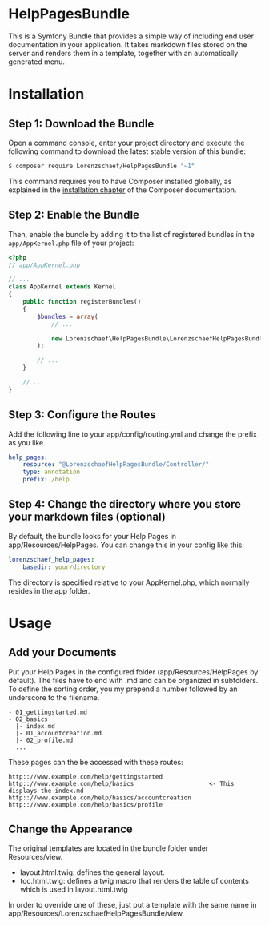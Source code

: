 HelpPagesBundle
===============

This is a Symfony Bundle that provides a simple way of including end user documentation in your application. It takes markdown files stored on the server and renders them in a template, together with an automatically generated menu.

Installation
============

Step 1: Download the Bundle
---------------------------

Open a command console, enter your project directory and execute the
following command to download the latest stable version of this bundle:

```bash
$ composer require Lorenzschaef/HelpPagesBundle "~1"
```

This command requires you to have Composer installed globally, as explained
in the [installation chapter](https://getcomposer.org/doc/00-intro.md)
of the Composer documentation.

Step 2: Enable the Bundle
-------------------------

Then, enable the bundle by adding it to the list of registered bundles
in the `app/AppKernel.php` file of your project:

```php
<?php
// app/AppKernel.php

// ...
class AppKernel extends Kernel
{
    public function registerBundles()
    {
        $bundles = array(
            // ...

            new Lorenzschaef\HelpPagesBundle\LorenzschaefHelpPagesBundle(),
        );

        // ...
    }

    // ...
}
```

Step 3: Configure the Routes
----------------------------

Add the following line to your app/config/routing.yml and change the prefix as you like.

```yml
help_pages:
    resource: "@LorenzschaefHelpPagesBundle/Controller/"
    type: annotation
    prefix: /help
```

Step 4: Change the directory where you store your markdown files (optional)
---------------------------------------------------------------------------

By default, the bundle looks for your Help Pages in app/Resources/HelpPages. You can change this in your config like this:


```yml
lorenzschaef_help_pages:
    basedir: your/directory
```

The directory is specified relative to your AppKernel.php, which normally resides in the app folder.



Usage
=====

Add your Documents
------------------

Put your Help Pages in the configured folder (app/Resources/HelpPages by default). The files have to end with .md and can be organized in subfolders. To define the sorting order, you my prepend a number followed by an underscore to the filename.

```
- 01_gettingstarted.md
- 02_basics
  |- index.md
  |- 01_accountcreation.md
  |- 02_profile.md
  ...
```

These pages can the be accessed with these routes:

```
http:://www.example.com/help/gettingstarted
http:://www.example.com/help/basics                     <- This displays the index.md
http:://www.example.com/help/basics/accountcreation
http:://www.example.com/help/basics/profile
```

Change the Appearance
---------------------

The original templates are located in the bundle folder under Resources/view.

- layout.html.twig: defines the general layout.
- toc.html.twig: defines a twig macro that renders the table of contents which is used in layout.html.twig

In order to override one of these, just put a template with the same name in app/Resources/LorenzschaefHelpPagesBundle/view.

